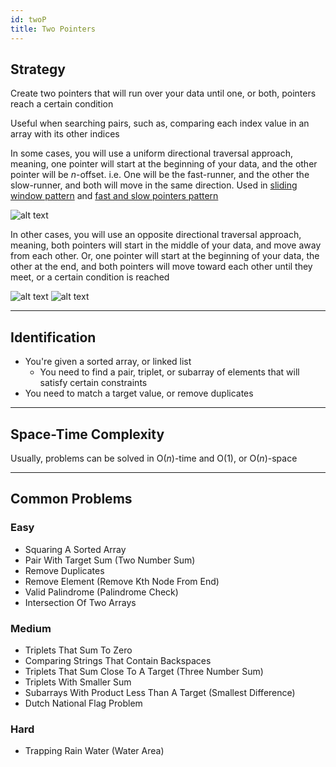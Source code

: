 ```yaml
---
id: twoP
title: Two Pointers
---
```


## Strategy

Create two pointers that will run over your data until one, or both, pointers reach a certain condition

Useful when searching pairs, such as, comparing each index value in an array with its other indices

In some cases, you will use a uniform directional traversal approach, meaning, one pointer will start at the beginning of your data, and the other pointer will be *n*-offset. i.e. One will be the fast-runner, and the other the slow-runner, and both will move in the same direction. Used in [sliding window pattern][1] and [fast and slow pointers pattern][2]

![alt text][twoPU]

[twoPU]: /img/Two-P-U-Optimized.gif 'Uniform!'

In other cases, you will use an opposite directional traversal approach, meaning, both pointers will start in the middle of your data, and move away from each other. Or, one pointer will start at the beginning of your data, the other at the end, and both pointers will move toward each other until they meet, or a certain condition is reached

![alt text][twoPOM] ![alt text][twoPOE]

[twoPOM]: /img/Two-P-O-M-Optimized.gif 'Opposite Middle!'
[twoPOE]: /img/Two-P-O-E-Optimized.gif 'Opposite End!'

[1]: sliding_window.md
[2]: fast_and_slow_pointers.md

---

## Identification

* You're given a sorted array, or linked list
    * You need to find a pair, triplet, or subarray of elements that will satisfy certain constraints
* You need to match a target value, or remove duplicates
 
---

## Space-Time Complexity

Usually, problems can be solved in O(*n*)-time and O(1), or O(*n*)-space

---

## Common Problems

### Easy

* Squaring A Sorted Array
* Pair With Target Sum (Two Number Sum)
* Remove Duplicates
* Remove Element (Remove Kth Node From End)
* Valid Palindrome (Palindrome Check)
* Intersection Of Two Arrays

### Medium

* Triplets That Sum To Zero
* Comparing Strings That Contain Backspaces
* Triplets That Sum Close To A Target (Three Number Sum)
* Triplets With Smaller Sum
* Subarrays With Product Less Than A Target (Smallest Difference)
* Dutch National Flag Problem

### Hard

* Trapping Rain Water (Water Area)